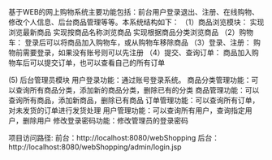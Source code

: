 基于WEB的网上购物系统主要功能包括：前台用户登录退出、注册、在线购物、修改个人信息、后台商品管理等等。本系统结构如下：
 （1）商品浏览模块：
	实现浏览最新商品
	实现按商品名称浏览商品
	实现根据商品分类浏览商品
 （2）购物车：
        登录后可以将商品加入购物车，或从购物车移除商品
 （3）登录、注册：
        购物前需要登录，如果没有账号则可以先注册
 （4）提交、查询订单：
        商品加入购物车后可以提交订单，也可以查看自己的所有订单

  (5) 后台管理员模块
        用户登录功能：通过账号登录系统。
        商品分类管理功能：可以查询所有商品分类，添加新的商品分类，删除已有的分类
        商品管理功能：可以查询所有商品，添加新商品，删除已有商品
        订单管理功能：可以查询所有订单，对未发货的订单进行发货处理
        用户管理功能：可以查询所有用户，查询指定用户，删除用户
        修改登录密码功能：修改管理员的登录密码
 
项目访问路径:
  前台：http://localhost:8080/webShopping
  后台：http://localhost:8080/webShopping/admin/login.jsp